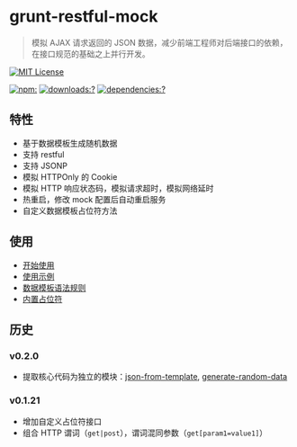 # grunt-restful-mock

> 模拟 AJAX 请求返回的 JSON 数据，减少前端工程师对后端接口的依赖，在接口规范的基础之上并行开发。


[![MIT License](https://img.shields.io/badge/license-MIT_License-green.svg?style=flat-square)](https://github.com/bubkoo/grunt-restful-mock/blob/master/LICENSE)

[![npm:](https://img.shields.io/npm/v/grunt-restful-mock.svg?style=flat-square)](https://www.npmjs.com/packages/grunt-restful-mock)
[![downloads:?](https://img.shields.io/npm/dm/grunt-restful-mock.svg?style=flat-square)](https://www.npmjs.com/packages/grunt-restful-mock)
[![dependencies:?](https://img.shields.io/david/bubkoo/grunt-restful-mock.svg?style=flat-square)](https://david-dm.org/bubkoo/grunt-restful-mock)


## 特性

- 基于数据模板生成随机数据
- 支持 restful
- 支持 JSONP
- 模拟 HTTPOnly 的 Cookie
- 模拟 HTTP 响应状态码，模拟请求超时，模拟网络延时
- 热重启，修改 mock 配置后自动重启服务
- 自定义数据模板占位符方法


## 使用

 - [开始使用](https://github.com/bubkoo/grunt-restful-mock/wiki/开始使用)
 - [使用示例](https://github.com/bubkoo/grunt-restful-mock/wiki/使用示例)
 - [数据模板语法规则](https://github.com/bubkoo/grunt-restful-mock/wiki/数据模板语法规则)
 - [内置占位符](https://github.com/bubkoo/grunt-restful-mock/wiki/内置占位符)

## 历史

### v0.2.0
- 提取核心代码为独立的模块：[json-from-template](https://github.com/bubkoo/json-from-template), [generate-random-data](https://github.com/bubkoo/generate-random-data)

### v0.1.21
- 增加自定义占位符接口
- 组合 HTTP 谓词（`get|post`），谓词混同参数（`get[param1=value1]`）
